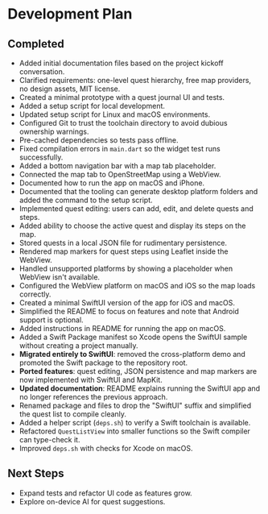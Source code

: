 # Development Plan

## Completed
- Added initial documentation files based on the project kickoff conversation.
- Clarified requirements: one-level quest hierarchy, free map providers, no design assets, MIT license.
- Created a minimal prototype with a quest journal UI and tests.
- Added a setup script for local development.
- Updated setup script for Linux and macOS environments.
- Configured Git to trust the toolchain directory to avoid dubious ownership warnings.
- Pre-cached dependencies so tests pass offline.
- Fixed compilation errors in `main.dart` so the widget test runs successfully.
- Added a bottom navigation bar with a map tab placeholder.
- Connected the map tab to OpenStreetMap using a WebView.
- Documented how to run the app on macOS and iPhone.
- Documented that the tooling can generate desktop platform folders and added the command to the setup script.
- Implemented quest editing: users can add, edit, and delete quests and steps.
- Added ability to choose the active quest and display its steps on the map.
- Stored quests in a local JSON file for rudimentary persistence.
- Rendered map markers for quest steps using Leaflet inside the WebView.
- Handled unsupported platforms by showing a placeholder when WebView isn't available.
- Configured the WebView platform on macOS and iOS so the map loads correctly.
- Created a minimal SwiftUI version of the app for iOS and macOS.
- Simplified the README to focus on features and note that Android support is optional.
- Added instructions in README for running the app on macOS.
- Added a Swift Package manifest so Xcode opens the SwiftUI sample without creating a project manually.
- **Migrated entirely to SwiftUI**: removed the cross-platform demo and promoted the Swift package to the repository root.
- **Ported features**: quest editing, JSON persistence and map markers are now implemented with SwiftUI and MapKit.
- **Updated documentation**: README explains running the SwiftUI app and no longer references the previous approach.
- Renamed package and files to drop the "SwiftUI" suffix and simplified the quest list to compile cleanly.
- Added a helper script (`deps.sh`) to verify a Swift toolchain is available.
- Refactored `QuestListView` into smaller functions so the Swift compiler can type-check it.
- Improved `deps.sh` with checks for Xcode on macOS.

## Next Steps
- Expand tests and refactor UI code as features grow.
- Explore on-device AI for quest suggestions.
